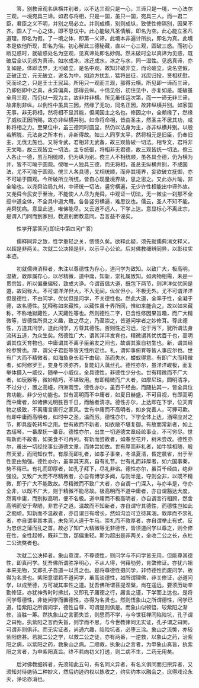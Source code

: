 <!-- { "loadSidebar": true } -->
　　答，别教谛观名纵横并别者，以不达三观只是一心，三谛只是一境，一心法尔三观，一境宛具三谛。如君与将相，只是一国，虽只一国，宛具三人。而一君二臣，君臣之义不明，并别之局必立。并则成横，别则成纵，致使性修隔别，因果不齐。圆人了一心之体，即不思议中。此心能破凡圣情解，即名为空。此心能立圣凡道理，即名为假。了一境之体，即第一义谛。此境本非遍计所执，即名为真。此境本是依他所现，即名为俗。初心解此三德秘藏，直以一心三观，圆破三惑。而初心断见惑时，就破惑处名为空观，见真谛处即名妙假。然未破时全以真谛为见惑，既破后全以见惑为真谛。如水成冰，冰还成水，冰之与水，同一湿性。见惑真谛，亦复如是。体即法界，无可破立，是名中观，故知非破非立，而论破立，说名空假，正破正立，元无破立，说名为中。如边方扰乱，猛将出征，兆庶归投，贤相抚慰，究而论之，只是王士王民耳。所用只一观而三观，那得云横。所见即一谛而三谛，乃即俗即中之真，永异偏真，那得云纵。十信见俗，初住见中，亦复如是。能破虽全用三观，而仍以一观为主，故非并非横。所见虽任运次第，而一一谛无非三谛，故非别非纵。以例性中虽具三因，然缘了无功，同名正因，故非纵横并别。如家国无事，非无将相，然将相不显其能，但闻国主之名也。修因之中，全赖缘了，然缘了威权正因所赐，故亦非纵横并别。如命将命相，皆由圣主，然圣主不居其功，咸称将相之力。至果位中，虽三德同时圆显，然仍以法身为主，亦非纵横并别。以般若解脱，元法身之所本有，非新得故。如三人同享太平，然将相元是旧臣，仍奉旧主，无伐无施也。又将专武，君相非无武备，故三观皆破一切法。相专文，君将非无文略，故三观皆立一切法。主专统御，将相非无君德，故三观皆统一切法。傥三人各止一德，虽互相统顺，仍为纵为别。傥三人不相统顺，虽各具全德，仍为横为并，皆不可喻于圆观。傥唯一人独具三德，而无将相，虽总无纵横并别，不成国法，尤不可喻于圆观。傥三人各具德，又相统顺，而非其境界，妄欲破立抚御，亦不可喻于圆观。今所破所立所统，皆自心现量境界故，思之思之。又此亦片喻，非全喻也。以尧舜治局九州，中谛统一切法，竖穷横遍，无少许性相能出中谛外故。又尧舜令民安于至治，不能使人人尽为尧舜。中观证一切法，无一微尘一刹那不全揽中道全体，不全具中道大用。各各竖穷横遍，难思议也。儒云，圣人不知不能，尧舜犹病。意显此道，唯佛能尽。又云道不远人，下学上达。意显标心不离此宗，是谓入门同而到家别，教道别而教意同。吾言益不诬矣。

　　性学开蒙答问(即坛中第四问广答)

　　儒释同异之致，性学重轻之关，愦愦久矣。欲释此疑，须先就儒典消文释义，以超是非两关。次就二公决择是非，以示平心公论。后对佛教细辨同异，以彰权实本迹。

　　初就儒典消释者，朱注以尊德性为存心，道问学为致知。以致广大，极高明，温故，敦厚属存心，以尽精微，道中庸，知新，崇礼属致知。如两物相需，未是一贯宗旨，所以偏重偏轻，致成大诤。今谓首倡大道，既包下两节，则洋洋优优同是道，故同称大。不可谓洋洋但大，不入无间，优优但小，不极无外。尤不可谓洋洋但是德性，不由问学，优优但是问学，不关德性也。然此大道，全率于性，全凝于德，故名德性。犹释称如来藏性，以藏性虽十界所同，惟如来能合之，故以如来藏称，不称地狱藏性，人天藏性等也。然则德性二字，已含性修因果旨趣，而广大精微等，皆德性所具之义趣，致之尽之，乃至崇之，皆道问学者之妙修耳。尊此德性，方道其问学，道此问学，方尊其德性。否则性近习远，沦于污下，犹所谓法身流转五道，为众生矣。然德性广大，谓其洋洋发育也，精微谓其优优百千也，高明谓其位天育物也。中庸谓其不离子臣弟友之间也，故谓其禀自初生也。新，谓其经纶参赞也。厚，谓父子君臣等皆天性所定也。礼，谓仰事俯育等皆人事应尔也。世有广大而不精微者，如海鱼身长若干由旬，荡而失水，蝼蚁得意。有即广大而精微者，如阿修罗王，变身与须弥齐，复能幻入蕅丝孔。德性亦尔，虽洋洋峻极，而复举体摄入一威仪，随举一小威仪，全具德性，非德性少分也。世有精微而不广大者，如玩器等，微妙精巧，不堪致用。有即精微而广大者，如摩尼珠，圆明清净，不过分寸，置之高幢，四洲雨宝。德性亦尔，虽百千经曲，而随拈其一，皆全具位育功能，非少分功能也。世有高明而不中庸者，如夏日赫盛，不可目视，有即高明而中庸者，如诸佛光明胜百千日，而触者清凉。德性亦尔，上达即在下学，位天育物之极致，不离庸言庸行之家风。世有中庸而不高明者，如乡党善人，可狎可欺。有即中庸而高明者，如时中之圣，温而厉。德性亦尔，下学全体上达，洒埽应对之节，即具旋乾转坤之用。世有故而不新者，如衣敝不堪复御。有故而常新者，如上古瑶琴，一番摩抚一番音。德性亦尔，出生一切道德文章经纶事业，不可穷尽。世有新而不故者，如美食不可再列。有新而尝故者，如春至花开，树未尝改。德性亦尔，虽出一切经纶事业道德文章，而体尝如故。世有厚而非礼者，如牛犊相随，殷然天爱，而罔知仪节。有厚而即礼者，如孝子事亲，冬温夏清，昏定晨省，出于至性匪由勉强。德性亦尔，虽率其天真，自有礼节。世有礼而非厚者，如六国事秦，势不得已。有礼而即厚者，如孔子拜下，尽礼非谄。德性亦尔，虽百千经曲，绝非强设。又致广大而不尽精微者，亦自有博学多闻，与则半是，夺则全非，以既不精微，即于广大不能致故。尽精微而不致广大者，亦自谓一门深入，与亦半是，夺亦全非，以既不广大，则于精微不能尽故。极高明而不道中庸者，亦自谓豁达大度，然离中庸，而别拟高明，便不名极。道中庸而不极高明者，亦自谓言行相顾，然舍高明而安于卑陋，非君子之道。温故而不知新者，亦自谓守其德性，而德性岂如此之痴顽。知新而不温故者，亦自谓日有增长，然如沟浍可立待其涸。敦厚而不崇礼者，亦自谓率其本真，未免同人道于牛马。崇礼而不敦厚者，亦自谓举止有式，反为忠信之薄而乱之首。故必了知广大精微等无非德性，皆须道问学以尊之，则全修在性，全性起修，既非二致，那偏重轻。斯为超出是非两关，全收二公之长，永杜二公流獘者也。

　　次就二公决择者。象山意谓，不尊德性，则问学与不问学皆无用，但能尊其德性，即真问学。犹吾佛所谓胜净明心，不从人得，何藉劬劳，肯綮修证。亦犹六祖本来无物，又即孔子吾道一以贯之也。是将尊德性摄问学，非恃德性而废问学，故得为名贤也。紫阳意谓若不道问学，虽高谈德性，如所谓理佛，非关修证，必道问学，以成至德，方可凝其率性之道。犹吾佛所谓菩提涅槃，尚在遥远，要须历劫辛勤修证，亦犹神秀时时拂拭，又即孔子庸德之行，庸言之谨，下学而上达也。是将问学尊德性，非徒问学而置德性，亦得为名贤也。然则悟象山之所谓德性，问学已道，悟紫阳之所谓问学，德性自尊，可谓是则俱是。而象山似顿悟，较紫阳之渐修，当胜一筹。然执象山之言而失旨，则思而不学，与今世狂禅同陷险坑，孔子谓之曰殆。执紫阳之言而失旨，则学而不思，与今世教律同无实证，孔子谓之曰罔，可谓非则俱非。而无实证者，尚通六趣，陷险坑者，必堕三涂。象山之流獘，亦较紫阳倍甚。若就二公之学，以救二公之徒，亦有两番，一逆救，以象山之药，治紫阳之病，以紫阳之药，救象山之病。二顺救，执象山之言者，为申象山真旨，执紫阳之言者，为申紫阳真旨。终不若向初义打透，则二病不生，二药无用矣。

　　后对佛教细辨者，先须知此五句，有名同义异者，有名义俱同而归宗异者，又须知对待绝待二种妙义，然后约迹约权以拣收之，约实约本以融会之。庶得戏论永灭，诤论亦消也。

